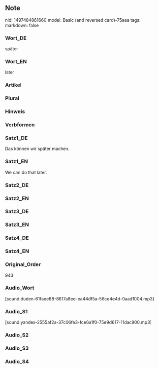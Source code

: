 ## Note
nid: 1497484861660
model: Basic (and reversed card)-75aea
tags: 
markdown: false

### Wort_DE
später

### Wort_EN
later

### Artikel


### Plural


### Hinweis


### Verbformen


### Satz1_DE
Das können wir später machen.

### Satz1_EN
We can do that later.

### Satz2_DE


### Satz2_EN


### Satz3_DE


### Satz3_EN


### Satz4_DE


### Satz4_EN


### Original_Order
943

### Audio_Wort
[sound:duden-61faee88-8617a8ee-ea44df5a-56ce4e4d-0aad1004.mp3]

### Audio_S1
[sound:yandex-2555af2a-37c06fe3-fce6a1f0-75e9d617-11dac900.mp3]

### Audio_S2


### Audio_S3


### Audio_S4

